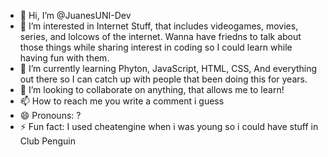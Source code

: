- 👋 Hi, I’m @JuanesUNI-Dev
- 👀 I’m interested in Internet Stuff, that includes videogames, movies, series, and lolcows of the internet. Wanna have friedns to talk about those things while sharing interest in coding so I could learn while having fun with them.
- 🌱 I’m currently learning Phyton, JavaScript, HTML, CSS, And everything out there so I can catch up with people that been doing this for years.
- 💞️ I’m looking to collaborate on anything, that allows me to learn!
- 📫 How to reach me you write a comment i guess
- 😄 Pronouns: ?
- ⚡ Fun fact: I used cheatengine when i was young so i could have stuff in Club Penguin 

<!---
JuanesUNI-Dev/JuanesUNI-Dev is a ✨ special ✨ repository because its `README.md` (this file) appears on your GitHub profile.
You can click the Preview link to take a look at your changes.
--->
